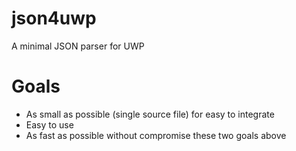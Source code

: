 # json4uwp
A minimal JSON parser for UWP

# Goals
- As small as possible (single source file) for easy to integrate
- Easy to use
- As fast as possible without compromise these two goals above
